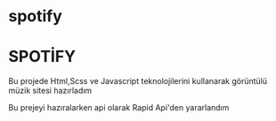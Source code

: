 # spotify

<h1>SPOTİFY</h1>

<p>Bu projede Html,Scss ve Javascript teknolojilerini kullanarak görüntülü müzik sitesi hazırladım</p>

<p>Bu prejeyi hazıralarken api olarak Rapid Api'den yararlandım</p>

![]()
